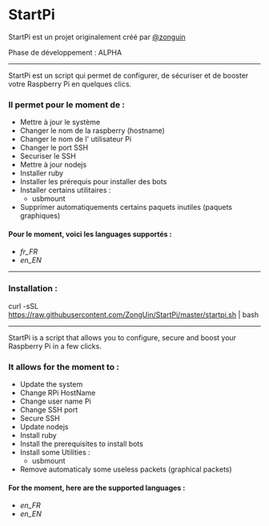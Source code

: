 # StartPi


StartPi est un projet originalement créé par [@zonguin](https://steemit.com/@zonguin)

Phase de développement : ALPHA

------

StartPi est un script qui permet de configurer, de sécuriser et de booster votre Raspberry Pi en quelques clics.

### Il permet pour le moment de :
- Mettre à jour le système
- Changer le nom de la raspberry (hostname)
- Changer le nom de l' utilisateur Pi
- Changer le port SSH
- Securiser le SSH
- Mettre à jour nodejs
- Installer ruby
- Installer les prérequis pour installer des bots
- Installer certains utilitaires :
    - usbmount
- Supprimer automatiquements certains paquets inutiles (paquets graphiques)



#### Pour le moment, voici les languages supportés :
- *fr_FR*
- *en_EN*

------

### Installation :

curl -sSL https://raw.githubusercontent.com/ZongUin/StartPi/master/startpi.sh | bash

------

StartPi is a script that allows you to configure, secure and boost your Raspberry Pi in a few clicks.

### It allows for the moment to :
- Update the system
- Change  RPi HostName
- Change user name Pi
- Change SSH port
- Secure SSH
- Update nodejs
- Install ruby
- Install the prerequisites to install bots
- Install some Utilities :
    - usbmount
- Remove automaticaly some useless packets (graphical packets)

#### For the moment, here are the supported languages :
- *en_FR*
- *en_EN*
